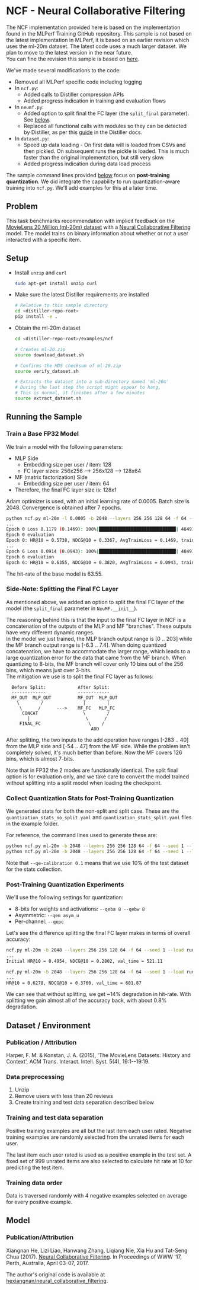 # NCF - Neural Collaborative Filtering

The NCF implementation provided here is based on the implementation found in the MLPerf Training GitHub repository.
This sample is not based on the latest implementation in MLPerf, it is based on an earlier revision which uses the ml-20m dataset. The latest code uses a much larger dataset. We plan to move to the latest version in the near future.  
You can fine the revision this sample is based on [here](https://github.com/mlperf/training/tree/fe17e837ed12974d15c86d5173fe8f2c188434d5/recommendation/pytorch).

We've made several modifications to the code:
* Removed all MLPerf specific code including logging
* In `ncf.py`:
  * Added calls to Distiller compression APIs
  * Added progress indication in training and evaluation flows
* In `neumf.py`:
  * Added option to split final the FC layer (the `split_final` parameter). See [below](#side-note-splitting-the-final-fc-layer).
  * Replaced all functional calls with modules so they can be detected by Distiller, as per this [guide](https://nervanasystems.github.io/distiller/prepare_model_quant.html) in the Distiller docs.
* In `dataset.py`:
  * Speed up data loading - On first data will is loaded from CSVs and then pickled. On subsequent runs the pickle is loaded. This is much faster than the original implementation, but still very slow.
  * Added progress indication during data load process

The sample command lines provided [below](#running-the-sample) focus on **post-training quantization**. We did integrate the capability to run quantization-aware training into `ncf.py`. We'll add examples for this at a later time.

## Problem

This task benchmarks recommendation with implicit feedback on the [MovieLens 20 Million (ml-20m) dataset](https://grouplens.org/datasets/movielens/20m/) with a [Neural Collaborative Filtering](http://dl.acm.org/citation.cfm?id=3052569) model.
The model trains on binary information about whether or not a user interacted with a specific item.

## Setup

* Install `unzip` and `curl`

  ```bash
  sudo apt-get install unzip curl
  ```

* Make sure the latest Distiller requirements are installed

  ```bash
  # Relative to this sample directory
  cd <distiller-repo-root>
  pip install -e .
  ```

* Obtain the ml-20m dataset

  ```bash
  cd <distiller-repo-root>/examples/ncf
  
  # Creates ml-20.zip
  source download_dataset.sh
  
  # Confirms the MD5 checksum of ml-20.zip
  source verify_dataset.sh
  
  # Extracts the dataset into a sub-directory named 'ml-20m'
  # During the last step the script might appear to hang,
  # This is normal, it finishes after a few minutes
  source extract_dataset.sh
  ```

## Running the Sample

### Train a Base FP32 Model

We train a model with the following parameters:

* MLP Side
  * Embedding size per user / item: 128
  * FC layer sizes: 256x256 --> 256x128 --> 128x64
* MF (matrix factorization) Side
  * Embedding size per user / item: 64
* Therefore, the final FC layer size is: 128x1

Adam optimizer is used, with an initial learning rate of 0.0005. Batch size is 2048. Convergence is obtained after 7 epochs.

```bash
python ncf.py ml-20m -l 0.0005 -b 2048 --layers 256 256 128 64 -f 64 --seed 1 --processes 10 -o run/neumf/base_fp32
...
Epoch 0 Loss 0.1179 (0.1469): 100%|█████████████████████████████| 48491/48491 [07:04<00:00, 114.23it/s]
Epoch 0 evaluation
Epoch 0: HR@10 = 0.5738, NDCG@10 = 0.3367, AvgTrainLoss = 0.1469, train_time = 424.52, val_time = 47.04
...
Epoch 6 Loss 0.0914 (0.0943): 100%|█████████████████████████████| 48491/48491 [06:47<00:00, 118.90it/s]
Epoch 6 evaluation
Epoch 6: HR@10 = 0.6355, NDCG@10 = 0.3820, AvgTrainLoss = 0.0943, train_time = 407.84, val_time = 62.99
```

The hit-rate of the base model is 63.55.

### Side-Note: Splitting the Final FC Layer

As mentioned above, we added an option to split the final FC layer of the model (the `split_final` parameter in `NeuMF.__init__`).

The reasoning behind this is that the input to the final FC layer in NCF is a concatenation of the outputs of the MLP and MF "branches". These outputs have very different dynamic ranges.  
In the model we just trained, the MLP branch output range is [0 .. 203] while the MF branch output range is [-6.3 .. 7.4]. When doing quantized concatenation, we have to accommodate the larger range, which leads to a large quantization error for the data that came from the MF branch. When quantizing to 8-bits, the MF branch will cover only 10 bins out of the 256 bins, which means just over 3-bits.  
The mitigation we use is to split the final FC layer as follows:

```
  Before Split:            After Split:
  -------------            ------------
  MF_OUT  MLP_OUT          MF_OUT  MLP_OUT
    \        /               |        |
     \      /      --->    MF_FC   MLP_FC
      CONCAT                 \        /
        |                     \      /
     FINAL_FC                  \    /
                                ADD
```
After splitting, the two inputs to the add operation have ranges [-283 .. 40] from the MLP side and [-54 .. 47] from the MF side. While the problem isn't completely solved, it's much better than before. Now the MF covers 126 bins, which is almost 7-bits.

Note that in FP32 the 2 modes are functionally identical. The split final option is for evaluation only, and we take care to convert the model trained without splitting into a split model when loading the checkpoint. 

### Collect Quantization Stats for Post-Training Quantization

We generated stats for both the non-split and split case. These are the `quantization_stats_no_split.yaml` and `quantization_stats_split.yaml` files in the example folder.

For reference, the command lines used to generate these are:

```bash
python ncf.py ml-20m -b 2048 --layers 256 256 128 64 -f 64 --seed 1 --load run/neumf/base_fp32/best.pth.tar --qe-calibration 0.1
python ncf.py ml-20m -b 2048 --layers 256 256 128 64 -f 64 --seed 1 --load run/neumf/base_fp32/best.pth.tar --qe-calibration 0.1 --split-final
```
Note that `--qe-calibration 0.1` means that we use 10% of the test dataset for the stats collection.

### Post-Training Quantization Experiments

We'll use the following settings for quantization:

* 8-bits for weights and activations: `--qeba 8 --qebw 8`
* Asymmetric: `--qem asym_u`
* Per-channel: `--qepc`

Let's see the difference splitting the final FC layer makes in terms of overall accuracy:

```bash
ncf.py ml-20m -b 2048 --layers 256 256 128 64 -f 64 --seed 1 --load run/neumf/base_fp32/best.pth.tar --evaluate --quantize-eval --qeba 8 --qebw 8 --qem asym_u --qepc --qe-stats-file quantization_stats_no_split.yaml
...
Initial HR@10 = 0.4954, NDCG@10 = 0.2802, val_time = 521.11
```

```bash
ncf.py ml-20m -b 2048 --layers 256 256 128 64 -f 64 --seed 1 --load run/neumf/base_fp32/best.pth.tar --evaluate --quantize-eval --qeba 8 --qebw 8 --qem asym_u --qepc --split-final --qe-stats-file quantization_stats_split.yaml
...
HR@10 = 0.6278, NDCG@10 = 0.3760, val_time = 601.87
```

We can see that without splitting, we get ~14% degradation in hit-rate. With splitting we gain almost all of the accuracy back, with about 0.8% degradation.

## Dataset / Environment

### Publication / Attribution

Harper, F. M. & Konstan, J. A. (2015), 'The MovieLens Datasets: History and Context', ACM Trans. Interact. Intell. Syst. 5(4), 19:1--19:19.

### Data preprocessing

1. Unzip
2. Remove users with less than 20 reviews
3. Create training and test data separation described below

### Training and test data separation

Positive training examples are all but the last item each user rated.
Negative training examples are randomly selected from the unrated items for each user.

The last item each user rated is used as a positive example in the test set.
A fixed set of 999 unrated items are also selected to calculate hit rate at 10 for predicting the test item.

### Training data order

Data is traversed randomly with 4 negative examples selected on average for every positive example.

## Model

### Publication/Attribution

Xiangnan He, Lizi Liao, Hanwang Zhang, Liqiang Nie, Xia Hu and Tat-Seng Chua (2017). [Neural Collaborative Filtering](http://dl.acm.org/citation.cfm?id=3052569). In Proceedings of WWW '17, Perth, Australia, April 03-07, 2017.

The author's original code is available at [hexiangnan/neural_collaborative_filtering](https://github.com/hexiangnan/neural_collaborative_filtering).
